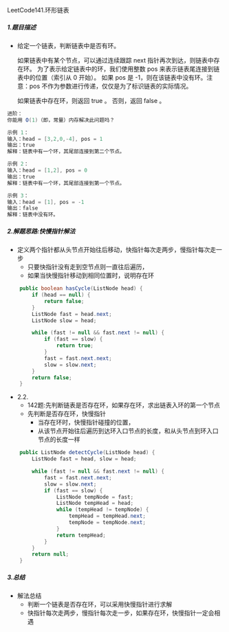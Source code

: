 LeetCode141.环形链表



##### 1.题目描述

- 给定一个链表，判断链表中是否有环。

  如果链表中有某个节点，可以通过连续跟踪 next 指针再次到达，则链表中存在环。 为了表示给定链表中的环，我们使用整数 pos 来表示链表尾连接到链表中的位置（索引从 0 开始）。 如果 pos 是 -1，则在该链表中没有环。注意：pos 不作为参数进行传递，仅仅是为了标识链表的实际情况。

  如果链表中存在环，则返回 true 。 否则，返回 false 。
  

~~~java
进阶：
你能用 O(1)（即，常量）内存解决此问题吗？

示例 1：
输入：head = [3,2,0,-4], pos = 1
输出：true
解释：链表中有一个环，其尾部连接到第二个节点。

示例 2：
输入：head = [1,2], pos = 0
输出：true
解释：链表中有一个环，其尾部连接到第一个节点。

示例 3：
输入：head = [1], pos = -1
输出：false
解释：链表中没有环。
~~~

##### 2.解题思路:快慢指针解法

- 定义两个指针都从头节点开始往后移动，快指针每次走两步，慢指针每次走一步
  * 只要快指针没有走到空节点则一直往后遍历，
  * 如果当快慢指针移动到相同位置时，说明存在环
  

```java
    public boolean hasCycle(ListNode head) {
        if (head == null) {
            return false;
        }
        ListNode fast = head.next;
        ListNode slow = head;

        while (fast != null && fast.next != null) {
            if (fast == slow) {
                return true;
            }
            fast = fast.next.next;
            slow = slow.next;
        }
        return false;
    }
```

- 2.2.
  - 142题:先判断链表是否存在环，如果存在环，求出链表入环的第一个节点
  - 先判断是否存在环，快慢指针
    * 当存在环时，快慢指针碰撞的位置，
    * 从该节点开始往后遍历到达环入口节点的长度，和从头节点到环入口节点的长度一样

```java
    public ListNode detectCycle(ListNode head) {
        ListNode fast = head, slow = head;

        while (fast != null && fast.next != null) {
            fast = fast.next.next;
            slow = slow.next;
            if (fast == slow) {
                ListNode tempNode = fast;
                ListNode tempHead = head;
                while (tempHead != tempNode) {
                    tempHead = tempHead.next;
                    tempNode = tempNode.next;
                }
                return tempHead;
            }
        }
        return null;
    }
```

##### 3.总结

- 解法总结
  - 判断一个链表是否存在环，可以采用快慢指针进行求解
  - 快指针每次走两步，慢指针每次走一步，如果存在环，快慢指针一定会相遇

